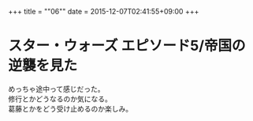+++
title = ""06""
date = 2015-12-07T02:41:55+09:00
+++

スター・ウォーズ エピソード5/帝国の逆襲を見た
===
めっちゃ途中って感じだった。  
修行とかどうなるのか気になる。  
葛藤とかをどう受け止めるのか楽しみ。
